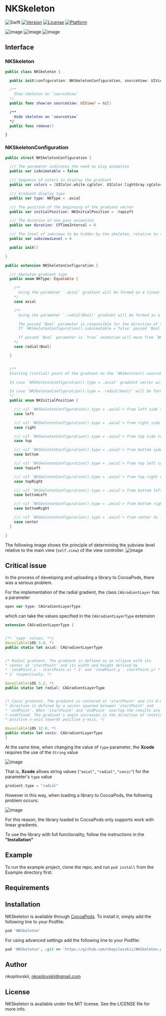# NKSkeleton

![Swift](https://img.shields.io/badge/Swift-4.2-red.svg)  [![Version](https://img.shields.io/cocoapods/v/NKSkeleton?style=flat)](https://cocoapods.org/pods/NKSkeleton) [![License](https://img.shields.io/cocoapods/l/NKSkeleton?style=flat)](https://cocoapods.org/pods/NKSkeleton) [![Platform](https://img.shields.io/cocoapods/p/NKSkeleton?style=flat)](https://cocoapods.org/pods/NKSkeleton)


![image](https://github.com/nkopilovskii/NKSkeleton/blob/master/Screenshots/full_screen_rainbow.gif?raw=true) ![image](https://github.com/nkopilovskii/NKSkeleton/blob/master/Screenshots/full_screen_grey.gif?raw=true) ![image](https://github.com/nkopilovskii/NKSkeleton/blob/master/Screenshots/different_views.gif?raw=true) 


## Interface

### NKSkeleton
```swift
public class NKSkeleton {

  public init(configuration: NKSkeletonConfiguration, sourceView: UIView? = nil) 

  /**
    Show skeleton on `sourceView`
  */
  public func show(on sourceView: UIView? = nil) 

  /**
    Hide skeleton on `sourceView`
  */
  public func remove() 

}
```

### NKSkeletonConfiguration
```swift
public struct NKSkeletonConfiguration {

  /// The parameter indicates the need to play animation
  public var isAnimatable = false

  /// Sequence of colors to display the gradient
  public var colors = [UIColor.white.cgColor, UIColor.lightGray.cgColor]

  /// Gradient display type
  public var type: NKType = .axial

  /// The position of the beginning of the gradient vector
  public var initialPosition: NKInitialPosition = .topLeft

  /// The duration of one pass animation
  public var duration: CFTimeInterval = 0

  /// The level of subviews to be hidden by the skeleton, relative to the parent view
  public var subviewsLevel = 0

  public init()

}

public extension NKSkeletonConfiguration {

  /// Skeleton gradient type
  public enum NKType: Equatable {

    /**
      Using the parameter `.axial` gradient will be formed as a linear transition between the colors along the gradient vector
    */
    case axial

    /**
      Using the parameter `.radial(Bool)` gradient will be formed as a radial transition between the colors from the starting point in all directions

      The passed `Bool` parameter is responsible for the direction of the animation.
      If `NKSkeletonConfiguration().isAnimatable = false` passed `Bool` parameter value will be ignored.

      If passed `Bool` parameter is `true` animation will move from `NKSkeletonConfiguration().initialPosition' in all directions, else - from all directions to `NKSkeletonConfiguration().initialPosition'
    */
    case radial(Bool)

  }


  /**
  Starting (initial) point of the gradient on the `NKSkeleton().sourceView'

  In case `NKSkeletonConfiguration().type = .axial' gradient vector will be directed from the selected starting point to the opposite side/corner

  In case `NKSkeletonConfiguration().type = .radial(bool)' will be formed as a radial transition between the colors from the starting point in all directions
  */
  public enum NKInitialPosition {

    /// <if `NKSkeletonConfiguration().type = .axial'> from left side to right side
    case left

    /// <if `NKSkeletonConfiguration().type = .axial'> from right side to left side
    case right

    /// <if `NKSkeletonConfiguration().type = .axial'> from top side to bottom side
    case top

    /// <if `NKSkeletonConfiguration().type = .axial'> from bottom side to top side
    case bottom

    /// <if `NKSkeletonConfiguration().type = .axial'> from top left corner to bottom right corner
    case topLeft

    /// <if `NKSkeletonConfiguration().type = .axial'> from top right corner to bottom left corner
    case topRight

    /// <if `NKSkeletonConfiguration().type = .axial'> from bottom left corner to top right corner
    case bottomLeft

    /// <if `NKSkeletonConfiguration().type = .axial'> from bottom right corner to top left corner
    case bottomRight

    /// <if `NKSkeletonConfiguration().type = .axial'> from center to left and right sides
    case center
  }

}

```

The following image shows the principle of determining the subview level relative to the main view (`self.view`) of the view controller.
![image](https://github.com/nkopilovskii/NKSkeleton/blob/master/Screenshots/levels.png?raw=true)

## Critical issue
In the process of developing and uploading a library to CocoaPods, there was a serious problem.

For the implementation of the radial gradient, the class `CAGradientLayer` has a parameter 
```swift
open var type: CAGradientLayerType
```

which can take the values specified in the `CAGradientLayerType` extension
```swift
extension CAGradientLayerType {


/** `type' values. **/
@available(iOS 3.0, *)
public static let axial: CAGradientLayerType


/* Radial gradient. The gradient is defined as an ellipse with its
* center at 'startPoint' and its width and height defined by
* '(endPoint.x - startPoint.x) * 2' and '(endPoint.y - startPoint.y) *
* 2' respectively. */

@available(iOS 3.2, *)
public static let radial: CAGradientLayerType


/* Conic gradient. The gradient is centered at 'startPoint' and its 0-degrees
* direction is defined by a vector spanned between 'startPoint' and
* 'endPoint'. When 'startPoint' and 'endPoint' overlap the results are
* undefined. The gradient's angle increases in the direction of rotation of
* positive x-axis towards positive y-axis. */

@available(iOS 12.0, *)
public static let conic: CAGradientLayerType
}
```

At the same time, when changing the value of `type` parameter, the **Xcode** requires the use of the `String` value

![image](https://github.com/nkopilovskii/NKSkeleton/blob/master/Screenshots/xcode_issue.png?raw=true)

That is, **Xcode** allows string values (`"axial"`, `"radial"`, `"conic"`) for the parameter's `type` value
```swift
gradient.type = "radial"
```

However in this way, when loading a library to CocoaPods, the following problem occurs:

![image](https://github.com/nkopilovskii/NKSkeleton/blob/master/Screenshots/cocoapods_issue.png?raw=true)

For this reason, the library loaded to CocoaPods only supports work with linear gradients.

To use the library with full functionality, follow the instructions in the **"Installation"**


## Example

To run the example project, clone the repo, and run `pod install` from the Example directory first.

## Requirements

## Installation

NKSkeleton is available through [CocoaPods](https://cocoapods.org). To install
it, simply add the following line to your Podfile:

```ruby
pod 'NKSkeleton'
```
For using advanced settings add the following line to your Podfile:

```ruby
pod 'NKSkeleton', :git => 'https://github.com/nkopilovskii/NKSkeleton.git', :branch => 'advanced'
```

## Author

nkopilovskii, nkopilovskii@gmail.com

## License

NKSkeleton is available under the MIT license. See the LICENSE file for more info.
